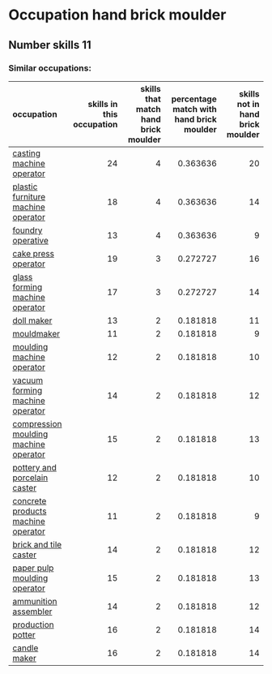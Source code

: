 # Occupation hand brick moulder
## Number skills 11
### Similar occupations:
| occupation                                                                        |   skills in this occupation |   skills that match hand brick moulder |   percentage match with hand brick moulder |   skills not in hand brick moulder |
|:----------------------------------------------------------------------------------|----------------------------:|---------------------------------------:|-------------------------------------------:|-----------------------------------:|
| [casting machine operator](casting_machine_operator.md)                           |                          24 |                                      4 |                                   0.363636 |                                 20 |
| [plastic furniture machine operator](plastic_furniture_machine_operator.md)       |                          18 |                                      4 |                                   0.363636 |                                 14 |
| [foundry operative](foundry_operative.md)                                         |                          13 |                                      4 |                                   0.363636 |                                  9 |
| [cake press operator](cake_press_operator.md)                                     |                          19 |                                      3 |                                   0.272727 |                                 16 |
| [glass forming machine operator](glass_forming_machine_operator.md)               |                          17 |                                      3 |                                   0.272727 |                                 14 |
| [doll maker](doll_maker.md)                                                       |                          13 |                                      2 |                                   0.181818 |                                 11 |
| [mouldmaker](mouldmaker.md)                                                       |                          11 |                                      2 |                                   0.181818 |                                  9 |
| [moulding machine operator](moulding_machine_operator.md)                         |                          12 |                                      2 |                                   0.181818 |                                 10 |
| [vacuum forming machine operator](vacuum_forming_machine_operator.md)             |                          14 |                                      2 |                                   0.181818 |                                 12 |
| [compression moulding machine operator](compression_moulding_machine_operator.md) |                          15 |                                      2 |                                   0.181818 |                                 13 |
| [pottery and porcelain caster](pottery_and_porcelain_caster.md)                   |                          12 |                                      2 |                                   0.181818 |                                 10 |
| [concrete products machine operator](concrete_products_machine_operator.md)       |                          11 |                                      2 |                                   0.181818 |                                  9 |
| [brick and tile caster](brick_and_tile_caster.md)                                 |                          14 |                                      2 |                                   0.181818 |                                 12 |
| [paper pulp moulding operator](paper_pulp_moulding_operator.md)                   |                          15 |                                      2 |                                   0.181818 |                                 13 |
| [ammunition assembler](ammunition_assembler.md)                                   |                          14 |                                      2 |                                   0.181818 |                                 12 |
| [production potter](production_potter.md)                                         |                          16 |                                      2 |                                   0.181818 |                                 14 |
| [candle maker](candle_maker.md)                                                   |                          16 |                                      2 |                                   0.181818 |                                 14 |
